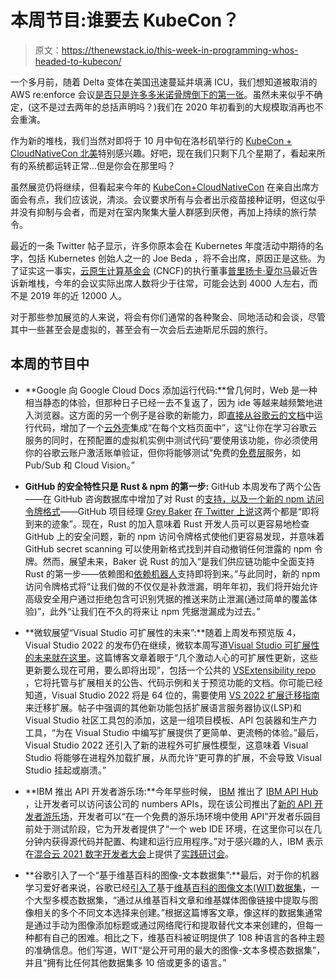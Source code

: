 # 本周节目:谁要去 KubeCon？

> 原文：<https://thenewstack.io/this-week-in-programming-whos-headed-to-kubecon/>

一个多月前，随着 Delta 变体在美国迅速蔓延并填满 ICU，我们想知道被取消的 AWS re:enforce 会议[是否只是许多多米诺骨牌倒下的第一张](https://thenewstack.io/this-week-in-programming-is-aws-reinforce-just-the-first-domino-to-fall/)。虽然未来似乎不确定，(这不是过去两年的总括声明吗？)我们在 2020 年初看到的大规模取消再也不会重演。

作为新的堆栈，我们当然对即将于 10 月中旬在洛杉矶举行的 [KubeCon + CloudNativeCon 北美](https://events.linuxfoundation.org/kubecon-cloudnativecon-north-america/)特别感兴趣。好吧，现在我们只剩下几个星期了，看起来所有的系统都运转正常…但是你会在那里吗？

虽然展览仍将继续，但看起来今年的 [KubeCon+CloudNativeCon](https://www.cncf.io/kubecon-cloudnativecon-events/?utm_content=inline-mention) 在亲自出席方面会有点，我们应该说，清淡。会议要求所有与会者出示疫苗接种证明，但这似乎并没有抑制与会者，而是对在室内聚集大量人群感到厌倦，再加上持续的旅行禁令。

最近的一条 Twitter 帖子显示，许多你原本会在 Kubernetes 年度活动中期待的名字，包括 Kubernetes 创始人之一的 Joe Beda ，将不会出席，原因正是这些。为了证实这一事实，[云原生计算基金会](https://cncf.io/?utm_content=inline-mention) (CNCF)的执行董事[普里扬卡·夏尔马](https://www.linkedin.com/in/pritianka)最近告诉新堆栈，今年的会议实际出席人数将少于往常，可能会达到 4000 人左右，而不是 2019 年的近 12000 人。

对于那些参加展览的人来说，将会有你们通常的各种聚会、同地活动和会谈，尽管其中一些甚至会是虚拟的，甚至会有一次会后去迪斯尼乐园的旅行。

## 本周的节目中

*   **Google 向 Google Cloud Docs 添加运行代码:**曾几何时，Web 是一种相当静态的体验，但那种日子已经一去不复返了，因为 ide 等越来越频繁地进入浏览器。这方面的另一个例子是谷歌的新能力，即[直接从谷歌云的文档](https://developers.googleblog.com/2021/09/run-code-directly-from-google-cloud-documentation.html)中运行代码，增加了一个[云外壳](https://cloud.google.com/shell?shell_enabled=true)集成“在每个文档页面中”，这“让你在学习谷歌云服务的同时，在预配置的虚拟机实例中测试代码”要使用该功能，你必须使用你的谷歌云账户激活账单验证，但你将能够测试“免费的[免费层](https://cloud.google.com/free?shell_enabled=true)服务，如 Pub/Sub 和 Cloud Vision。”
*   **GitHub 的安全特性只是 Rust & npm 的第一步:** GitHub 本周发布了两个公告——在 GitHub 咨询数据库中增加了对 Rust 的[支持，以及一个](https://github.blog/2021-09-23-github-advisory-database-now-supports-rust/)[新的 npm 访问令牌格式](https://github.blog/2021-09-23-announcing-npms-new-access-token-format/)——GitHub 项目经理 [Grey Baker](https://www.linkedin.com/in/greysteil) [在 Twitter 上说](https://twitter.com/greybaker/status/1441122135561412609)这两个都是“即将到来的迹象”。现在，Rust 的加入意味着 Rust 开发人员可以更容易地检查 GitHub 上的安全问题，新的 npm 访问令牌格式使他们更容易发现，并意味着 GitHub secret scanning 可以使用新格式找到并自动撤销任何泄露的 npm 令牌。然而，展望未来，Baker 说 Rust 的加入“是我们供应链功能中全面支持 Rust 的第一步——依赖图和[依赖机器人](https://github.com/dependabot)支持即将到来。”与此同时，新的 npm 访问令牌格式将“让我们做的不仅仅是补救泄漏，明年年初，我们将开始允许高级安全用户通过拒绝包含可识别凭据的推送来防止泄漏(通过简单的覆盖体验)”，此外“让我们在不久的将来让 npm 凭据泄漏成为过去。”

*   **微软展望“Visual Studio 可扩展性的未来”:**随着上周发布预览版 4，Visual Studio 2022 的发布仍在继续，微软本周写道[Visual Studio 可扩展性的未来就在这里](https://devblogs.microsoft.com/visualstudio/the-future-of-visual-studio-extensibility-is-here/)。这篇博客文章着眼于“几个激动人心的可扩展性更新，这些更新要么现在可用，要么即将出现”，包括一个公共的 [VSExtensibility repo](https://github.com/microsoft/VSExtensibility) ，它将托管与扩展相关的公告、代码示例和关于预览功能的文档。你可能已经知道，Visual Studio 2022 将是 64 位的，需要使用 [VS 2022 扩展迁移指南](https://docs.microsoft.com/en-us/visualstudio/extensibility/migration/update-visual-studio-extension?view=vs-2022)来迁移扩展。帖子中强调的其他新功能包括扩展语言服务器协议(LSP)和 Visual Studio 社区工具包的添加，这是一组项目模板、API 包装器和生产力工具，“为在 Visual Studio 中编写扩展提供了更简单、更流畅的体验。”最后，Visual Studio 2022 还引入了新的进程外可扩展性模型，这意味着 Visual Studio 将能够在进程外加载扩展，从而允许“更可靠的扩展，不会导致 Visual Studio 挂起或崩溃。”
*   **IBM 推出 API 开发者游乐场:**今年早些时候， [IBM](https://www.ibm.com/cloud?utm_content=inline-mention) 推出了 [IBM API Hub](https://developer.ibm.com/apis/) ，让开发者可以访问该公司的 numbers APIs，现在该公司推出了[新的 API 开发者游乐场](https://developer.ibm.com/blogs/accelerate-tech-exploration-developer-playground-ibm-api-hub/)，开发者可以“在一个免费的游乐场环境中使用 API”开发者乐园目前处于测试阶段，它为开发者提供了“一个 web IDE 环境，在这里你可以在几分钟内获得源代码并配置、构建和运行应用程序。”对于感兴趣的人，IBM 表示在[混合云 2021 数字开发者大会](https://developer.ibm.com/conferences/digital-developer-conference-hybrid-cloud/#agenda)上提供了[实践研讨会](https://developer.ibm.com/conferences/digital-developer-conference-hybrid-cloud/track-5-labs/s6-data-quality-ai-api/)。
*   **谷歌引入了一个“基于维基百科的图像-文本数据集”:**最后，对于你的机器学习爱好者来说，谷歌已经[引入了](https://ai.googleblog.com/2021/09/announcing-wit-wikipedia-based-image.html)基于[维基百科的图像文本(WIT)数据集](https://github.com/google-research-datasets/wit)，一个大型多模态数据集，“通过从维基百科文章和维基媒体图像链接中提取与图像相关的多个不同文本选择来创建。”根据这篇博客文章，像这样的数据集通常是通过手动为图像添加标题或通过网络爬行和提取替代文本来创建的，但每一种都有自己的困难。相比之下，维基百科被证明提供了 108 种语言的各种主题的准确信息。他们写道，WIT“是公开可用的最大的图像-文本多模态数据集”，并且“拥有比任何其他数据集多 10 倍或更多的语言。”

<svg xmlns:xlink="http://www.w3.org/1999/xlink" viewBox="0 0 68 31" version="1.1"><title>Group</title> <desc>Created with Sketch.</desc></svg>